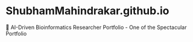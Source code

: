 # ShubhamMahindrakar.github.io
🚀 AI-Driven Bioinformatics Researcher Portfolio - One of the Spectacular Portfolio
